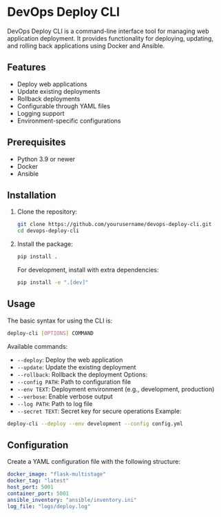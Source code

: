 # DevOps Deploy CLI

DevOps Deploy CLI is a command-line interface tool for managing web application deployment. It provides functionality for deploying, updating, and rolling back applications using Docker and Ansible.

## Features

- Deploy web applications
- Update existing deployments
- Rollback deployments
- Configurable through YAML files
- Logging support
- Environment-specific configurations

## Prerequisites

- Python 3.9 or newer
- Docker
- Ansible

## Installation

1. Clone the repository:
   ```bash
   git clone https://github.com/yourusername/devops-deploy-cli.git
   cd devops-deploy-cli
   ```
2. Install the package:
    ```bash
    pip install .
    ```
   For development, install with extra dependencies:
   ```bash
   pip install -e ".[dev]"
   ```

## Usage
The basic syntax for using the CLI is:
```bash
deploy-cli [OPTIONS] COMMAND
```

Available commands:
- `--deploy`: Deploy the web application
- `--update`: Update the existing deployment 
- `--rollback`: Rollback the deployment
Options:
- `--config PATH`: Path to configuration file
- `--env TEXT`: Deployment environment (e.g., development, production)
- `--verbose`: Enable verbose output
- `--log PATH`: Path to log file
- `--secret TEXT`: Secret key for secure operations
Example:
```bash
deploy-cli --deploy --env development --config config.yml
```

## Configuration
Create a YAML configuration file with the following structure:
```yaml
docker_image: "flask-multistage"
docker_tag: "latest"
host_port: 5001
container_port: 5001
ansible_inventory: "ansible/inventory.ini"
log_file: "logs/deploy.log"
```
